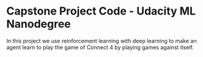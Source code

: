 # Capstone Project Code - Udacity ML Nanodegree

In this project we use reinforcement learning with deep learning to make an agent learn to play the game of Connect 4 by playing games against itself.
